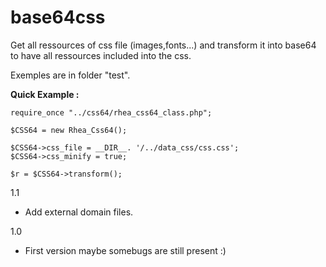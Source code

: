 # base64css

Get all ressources of css file (images,fonts...) and transform it into base64 to have all ressources included into the css.

Exemples are in folder "test".

**Quick Example :**

```
require_once "../css64/rhea_css64_class.php"; 

$CSS64 = new Rhea_Css64();

$CSS64->css_file = __DIR__. '/../data_css/css.css';
$CSS64->css_minify = true;

$r = $CSS64->transform();
```

1.1

- Add external domain files.

1.0 

- First version maybe somebugs are still present :)
